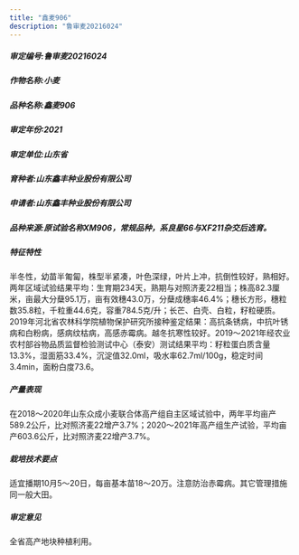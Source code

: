 ```yaml
---
title: "鑫麦906"
description: "鲁审麦20216024"
---
```

##### 审定编号:鲁审麦20216024

##### 作物名称:小麦

##### 品种名称:鑫麦906

##### 审定年份:2021

##### 审定单位:山东省

##### 育种者:山东鑫丰种业股份有限公司

##### 申请者:山东鑫丰种业股份有限公司

##### 品种来源:原试验名称XM906，常规品种，系良星66与XF211杂交后选育。

##### 特征特性
半冬性，幼苗半匍匐，株型半紧凑，叶色深绿，叶片上冲，抗倒性较好，熟相好。两年区域试验结果平均：生育期234天，熟期与对照济麦22相当；株高82.3厘米，亩最大分蘖95.1万，亩有效穗43.0万，分蘖成穗率46.4%；穗长方形，穗粒数35.8粒，千粒重44.6克，容重784.5克/升；长芒、白壳、白粒，籽粒硬质。2019年河北省农林科学院植物保护研究所接种鉴定结果：高抗条锈病，中抗叶锈病和白粉病，感病纹枯病，高感赤霉病。越冬抗寒性较好。2019～2021年经农业农村部谷物品质监督检验测试中心（泰安）测试结果平均：籽粒蛋白质含量13.3%，湿面筋33.4%，沉淀值32.0ml，吸水率62.7ml/100g，稳定时间3.4min，面粉白度73.6。

##### 产量表现
在2018～2020年山东众成小麦联合体高产组自主区域试验中，两年平均亩产589.2公斤，比对照济麦22增产3.7%；2020～2021年高产组生产试验，平均亩产603.6公斤，比对照济麦22增产3.7%。

##### 栽培技术要点
适宜播期10月5～20日，每亩基本苗18～20万。注意防治赤霉病。其它管理措施同一般大田。

##### 审定意见
全省高产地块种植利用。
